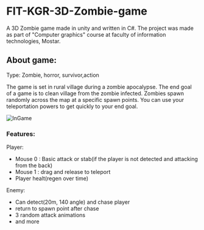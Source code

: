 # FIT-KGR-3D-Zombie-game
A 3D Zombie game made in unity and written in C#. The project was made as part of "Computer graphics" course at faculty of information technologies, Mostar.

## About game:
Type: Zombie, horror, survivor,action

The game is set in rural village during a zombie apocalypse. The end goal of a game is to clean village from the zombie infected. Zombies spawn randomly across the map at a specific spawn points. You can use your teleportation powers to get quickly to your end goal. 

![InGame](https://i.imgur.com/RlAC3p4.jpg)

### Features:
Player:
- Mouse 0 : Basic attack or stab(if the player is not detected and attacking from the back)
- Mouse 1 : drag and release to teleport 
- Player healt(regen over time)

Enemy:
- Can detect(20m, 140 angle) and chase player
- return to spawn point after chase
- 3 random attack animations
- and more
